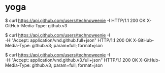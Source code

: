 yoga
====
$ curl https://api.github.com/users/technoweenie -I
HTTP/1.1 200 OK
X-GitHub-Media-Type: github.v3

$ curl https://api.github.com/users/technoweenie -I \
  -H "Accept: application/vnd.github.full+json"
HTTP/1.1 200 OK
X-GitHub-Media-Type: github.v3; param=full; format=json

$ curl https://api.github.com/users/technoweenie -I \
  -H "Accept: application/vnd.github.v3.full+json"
HTTP/1.1 200 OK
X-GitHub-Media-Type: github.v3; param=full; format=json
